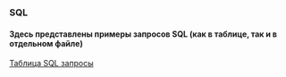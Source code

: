 ### SQL
#### Здесь представлены примеры запросов SQL  (как в таблице, так и в отдельном файле)
[Таблица SQL запросы](https://docs.google.com/spreadsheets/d/1BVlQ09mQCyQOFrd7zpfG7is33KVT9le2Q0GhBaSDuE8/edit?usp=sharing)
